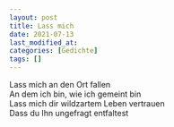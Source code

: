 ```yaml
---
layout: post
title: Lass mich
date: 2021-07-13
last_modified_at:
categories: [Gedichte]
tags: []
---
```


Lass mich an den Ort fallen  
An dem ich bin, wie ich gemeint bin  
Lass mich dir wildzartem Leben vertrauen  
Dass du Ihn ungefragt entfaltest